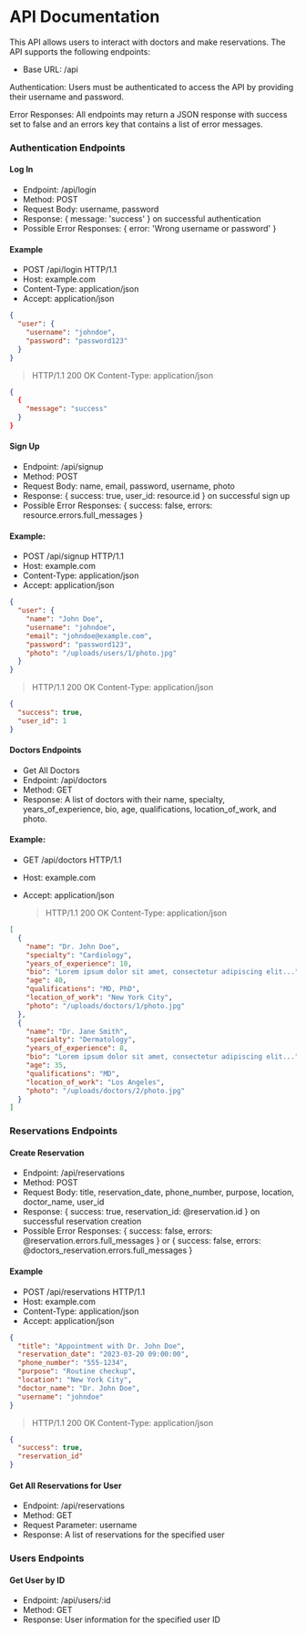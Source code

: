 # API Documentation
This API allows users to interact with doctors and make reservations. The API supports the following endpoints:

  - Base URL: /api

Authentication: Users must be authenticated to access the API by providing their username and password.

Error Responses: All endpoints may return a JSON response with success set to false and an errors key that contains a list of error messages.

### Authentication Endpoints
#### Log In
- Endpoint: /api/login
- Method: POST
- Request Body: username, password
- Response: { message: 'success' } on successful authentication
- Possible Error Responses: { error: 'Wrong username or password' }
#### Example
- POST /api/login HTTP/1.1
- Host: example.com
- Content-Type: application/json
- Accept: application/json


```json
{
  "user": {
    "username": "johndoe",
    "password": "password123"
  }
}
```
 > HTTP/1.1 200 OK
 > Content-Type: application/json


```json
{
  {
    "message": "success"
  }
}
```



#### Sign Up
- Endpoint: /api/signup
- Method: POST
- Request Body: name, email, password, username, photo
- Response: { success: true, user_id: resource.id } on successful sign up
- Possible Error Responses: { success: false, errors: resource.errors.full_messages }
#### Example: 
- POST /api/signup HTTP/1.1
- Host: example.com
- Content-Type: application/json
- Accept: application/json

```json
{
  "user": {
    "name": "John Doe",
    "username": "johndoe",
    "email": "johndoe@example.com",
    "password": "password123",
    "photo": "/uploads/users/1/photo.jpg"
  }
}
```
  > HTTP/1.1 200 OK
  > Content-Type: application/json

```json
{
  "success": true,
  "user_id": 1
}
```


#### Doctors Endpoints
- Get All Doctors
- Endpoint: /api/doctors
- Method: GET
- Response: A list of doctors with their name, specialty, years_of_experience, bio, age, qualifications, location_of_work, and photo.
#### Example: 
- GET /api/doctors HTTP/1.1
- Host: example.com
- Accept: application/json

  > HTTP/1.1 200 OK
  > Content-Type: application/json

```json
[
  {
    "name": "Dr. John Doe",
    "specialty": "Cardiology",
    "years_of_experience": 10,
    "bio": "Lorem ipsum dolor sit amet, consectetur adipiscing elit...",
    "age": 40,
    "qualifications": "MD, PhD",
    "location_of_work": "New York City",
    "photo": "/uploads/doctors/1/photo.jpg"
  },
  {
    "name": "Dr. Jane Smith",
    "specialty": "Dermatology",
    "years_of_experience": 8,
    "bio": "Lorem ipsum dolor sit amet, consectetur adipiscing elit...",
    "age": 35,
    "qualifications": "MD",
    "location_of_work": "Los Angeles",
    "photo": "/uploads/doctors/2/photo.jpg"
  }
]
```



### Reservations Endpoints
#### Create Reservation
- Endpoint: /api/reservations
- Method: POST
- Request Body: title, reservation_date, phone_number, purpose, location, doctor_name, user_id
- Response: { success: true, reservation_id: @reservation.id } on successful reservation creation
- Possible Error Responses: { success: false, errors: @reservation.errors.full_messages } or { success: false, errors: @doctors_reservation.errors.full_messages }
#### Example
- POST /api/reservations HTTP/1.1
- Host: example.com
- Content-Type: application/json
- Accept: application/json

```json
{
  "title": "Appointment with Dr. John Doe",
  "reservation_date": "2023-03-20 09:00:00",
  "phone_number": "555-1234",
  "purpose": "Routine checkup",
  "location": "New York City",
  "doctor_name": "Dr. John Doe",
  "username": "johndoe"
}
```

  > HTTP/1.1 200 OK
  > Content-Type: application/json

```json
{
  "success": true,
  "reservation_id"
}
```

#### Get All Reservations for User
- Endpoint: /api/reservations
- Method: GET
- Request Parameter: username
- Response: A list of reservations for the specified user

### Users Endpoints
#### Get User by ID
- Endpoint: /api/users/:id
- Method: GET
- Response: User information for the specified user ID

